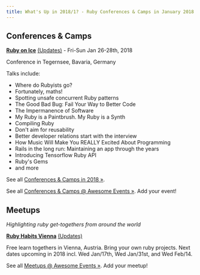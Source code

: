 ```yaml
---
title: What's Up in 2018/1? - Ruby Conferences & Camps in January 2018 from Around the World
---
```



## Conferences & Camps


[**Ruby on Ice**](https://rubyonice.com/2018) [(Updates)](https://twitter.com/rubyoniceconf) - Fri-Sun Jan 26-28th, 2018

Conference in Tegernsee, Bavaria, Germany

Talks include:

- Where do Rubyists go?
- Fortunately, maths!
- Spotting unsafe concurrent Ruby patterns
- The Good Bad Bug: Fail Your Way to Better Code
- The Impermanence of Software
- My Ruby is a Paintbrush. My Ruby is a Synth
- Compiling Ruby
- Don't aim for reusability
- Better developer relations start with the interview
- How Music Will Make You REALLY Excited About Programming
- Rails in the long run: Maintaining an app through the years
- Introducing Tensorflow Ruby API
- Ruby's Gems
- and more


See all [Conferences & Camps in 2018 »](../2018).

See all [Conferences & Camps @ Awesome Events »](https://github.com/planetruby/awesome-events). Add your event!



## Meetups

_Highlighting ruby get-togethers from around the world_


[**Ruby Habits Vienna**](http://rubyhabits.github.io) [(Updates)](https://twitter.com/rubyhabits)

Free learn togethers in Vienna, Austria. Bring your own ruby projects. Next dates upcoming in 2018 incl. Wed Jan/17th, Wed Jan/31st,
and Wed Feb/14.


See all [Meetups @ Awesome Events »](https://github.com/planetruby/awesome-events/blob/master/MEETUPS.md). Add your meetup!
